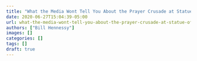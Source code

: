 ```yaml
---
title: "What the Media Wont Tell You About the Prayer Crusade at Statue of St Louis"
date: 2020-06-27T15:04:39-05:00
url: what-the-media-wont-tell-you-about-the-prayer-crusade-at-statue-of-st-louis
authors: ["Bill Hennessy"]
images: []
categories: []
tags: []
draft: true
---
```

